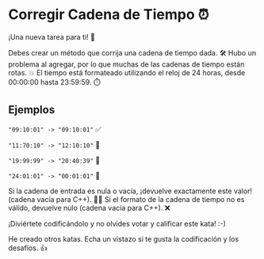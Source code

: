 # Corregir Cadena de Tiempo ⏰

¡Una nueva tarea para ti! 🎉

Debes crear un método que corrija una cadena de tiempo dada. 🛠️
Hubo un problema al agregar, por lo que muchas de las cadenas de tiempo están rotas. 💥
El tiempo está formateado utilizando el reloj de 24 horas, desde 00:00:00 hasta 23:59:59. ⏱️

## Ejemplos

`"09:10:01" -> "09:10:01"` ✅

`"11:70:10" -> "12:10:10"` 🧮

`"19:99:99" -> "20:40:39"` 🤯

`"24:01:01" -> "00:01:01"` 🌃

Si la cadena de entrada es nula o vacía, ¡devuelve exactamente este valor! (cadena vacía para C++). 😶‍🌫️ Si el formato de la cadena de tiempo no es válido, devuelve nulo (cadena vacía para C++). ❌

¡Diviértete codificándolo y no olvides votar y calificar este kata! :-)

He creado otros katas. Echa un vistazo si te gusta la codificación y los desafíos. 👍

